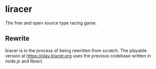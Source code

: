 # liracer
The free and open source type racing game.

## Rewrite
liracer is in the process of being rewritten from scratch. The playable version at https://play.liracer.org uses the previous codebase written in node.js and React.
